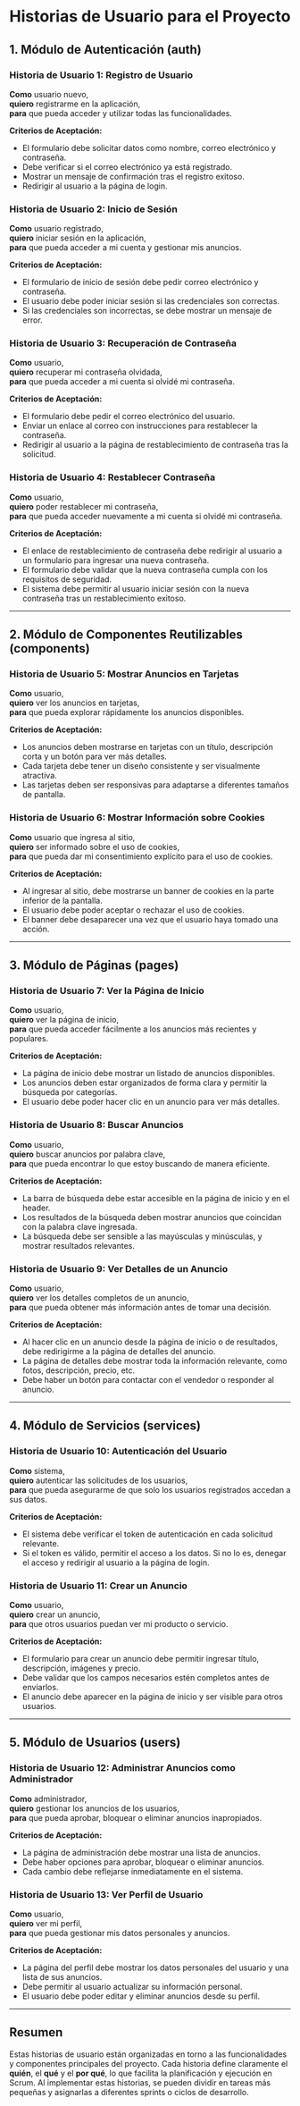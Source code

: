# Historias de Usuario para el Proyecto


## 1. Módulo de Autenticación (auth)

### Historia de Usuario 1: Registro de Usuario
**Como** usuario nuevo,  
**quiero** registrarme en la aplicación,  
**para** que pueda acceder y utilizar todas las funcionalidades.

**Criterios de Aceptación:**
- El formulario debe solicitar datos como nombre, correo electrónico y contraseña.
- Debe verificar si el correo electrónico ya está registrado.
- Mostrar un mensaje de confirmación tras el registro exitoso.
- Redirigir al usuario a la página de login.

### Historia de Usuario 2: Inicio de Sesión
**Como** usuario registrado,  
**quiero** iniciar sesión en la aplicación,  
**para** que pueda acceder a mi cuenta y gestionar mis anuncios.

**Criterios de Aceptación:**
- El formulario de inicio de sesión debe pedir correo electrónico y contraseña.
- El usuario debe poder iniciar sesión si las credenciales son correctas.
- Si las credenciales son incorrectas, se debe mostrar un mensaje de error.

### Historia de Usuario 3: Recuperación de Contraseña
**Como** usuario,  
**quiero** recuperar mi contraseña olvidada,  
**para** que pueda acceder a mi cuenta si olvidé mi contraseña.

**Criterios de Aceptación:**
- El formulario debe pedir el correo electrónico del usuario.
- Enviar un enlace al correo con instrucciones para restablecer la contraseña.
- Redirigir al usuario a la página de restablecimiento de contraseña tras la solicitud.

### Historia de Usuario 4: Restablecer Contraseña
**Como** usuario,  
**quiero** poder restablecer mi contraseña,  
**para** que pueda acceder nuevamente a mi cuenta si olvidé mi contraseña.

**Criterios de Aceptación:**
- El enlace de restablecimiento de contraseña debe redirigir al usuario a un formulario para ingresar una nueva contraseña.
- El formulario debe validar que la nueva contraseña cumpla con los requisitos de seguridad.
- El sistema debe permitir al usuario iniciar sesión con la nueva contraseña tras un restablecimiento exitoso.

---

## 2. Módulo de Componentes Reutilizables (components)

### Historia de Usuario 5: Mostrar Anuncios en Tarjetas
**Como** usuario,  
**quiero** ver los anuncios en tarjetas,  
**para** que pueda explorar rápidamente los anuncios disponibles.

**Criterios de Aceptación:**
- Los anuncios deben mostrarse en tarjetas con un título, descripción corta y un botón para ver más detalles.
- Cada tarjeta debe tener un diseño consistente y ser visualmente atractiva.
- Las tarjetas deben ser responsivas para adaptarse a diferentes tamaños de pantalla.

### Historia de Usuario 6: Mostrar Información sobre Cookies
**Como** usuario que ingresa al sitio,  
**quiero** ser informado sobre el uso de cookies,  
**para** que pueda dar mi consentimiento explícito para el uso de cookies.

**Criterios de Aceptación:**
- Al ingresar al sitio, debe mostrarse un banner de cookies en la parte inferior de la pantalla.
- El usuario debe poder aceptar o rechazar el uso de cookies.
- El banner debe desaparecer una vez que el usuario haya tomado una acción.

---

## 3. Módulo de Páginas (pages)

### Historia de Usuario 7: Ver la Página de Inicio
**Como** usuario,  
**quiero** ver la página de inicio,  
**para** que pueda acceder fácilmente a los anuncios más recientes y populares.

**Criterios de Aceptación:**
- La página de inicio debe mostrar un listado de anuncios disponibles.
- Los anuncios deben estar organizados de forma clara y permitir la búsqueda por categorías.
- El usuario debe poder hacer clic en un anuncio para ver más detalles.

### Historia de Usuario 8: Buscar Anuncios
**Como** usuario,  
**quiero** buscar anuncios por palabra clave,  
**para** que pueda encontrar lo que estoy buscando de manera eficiente.

**Criterios de Aceptación:**
- La barra de búsqueda debe estar accesible en la página de inicio y en el header.
- Los resultados de la búsqueda deben mostrar anuncios que coincidan con la palabra clave ingresada.
- La búsqueda debe ser sensible a las mayúsculas y minúsculas, y mostrar resultados relevantes.

### Historia de Usuario 9: Ver Detalles de un Anuncio
**Como** usuario,  
**quiero** ver los detalles completos de un anuncio,  
**para** que pueda obtener más información antes de tomar una decisión.

**Criterios de Aceptación:**
- Al hacer clic en un anuncio desde la página de inicio o de resultados, debe redirigirme a la página de detalles del anuncio.
- La página de detalles debe mostrar toda la información relevante, como fotos, descripción, precio, etc.
- Debe haber un botón para contactar con el vendedor o responder al anuncio.

---

## 4. Módulo de Servicios (services)

### Historia de Usuario 10: Autenticación del Usuario
**Como** sistema,  
**quiero** autenticar las solicitudes de los usuarios,  
**para** que pueda asegurarme de que solo los usuarios registrados accedan a sus datos.

**Criterios de Aceptación:**
- El sistema debe verificar el token de autenticación en cada solicitud relevante.
- Si el token es válido, permitir el acceso a los datos. Si no lo es, denegar el acceso y redirigir al usuario a la página de login.

### Historia de Usuario 11: Crear un Anuncio
**Como** usuario,  
**quiero** crear un anuncio,  
**para** que otros usuarios puedan ver mi producto o servicio.

**Criterios de Aceptación:**
- El formulario para crear un anuncio debe permitir ingresar título, descripción, imágenes y precio.
- Debe validar que los campos necesarios estén completos antes de enviarlos.
- El anuncio debe aparecer en la página de inicio y ser visible para otros usuarios.

---

## 5. Módulo de Usuarios (users)

### Historia de Usuario 12: Administrar Anuncios como Administrador
**Como** administrador,  
**quiero** gestionar los anuncios de los usuarios,  
**para** que pueda aprobar, bloquear o eliminar anuncios inapropiados.

**Criterios de Aceptación:**
- La página de administración debe mostrar una lista de anuncios.
- Debe haber opciones para aprobar, bloquear o eliminar anuncios.
- Cada cambio debe reflejarse inmediatamente en el sistema.

### Historia de Usuario 13: Ver Perfil de Usuario
**Como** usuario,  
**quiero** ver mi perfil,  
**para** que pueda gestionar mis datos personales y anuncios.

**Criterios de Aceptación:**
- La página del perfil debe mostrar los datos personales del usuario y una lista de sus anuncios.
- Debe permitir al usuario actualizar su información personal.
- El usuario debe poder editar y eliminar anuncios desde su perfil.

---

## Resumen

Estas historias de usuario están organizadas en torno a las funcionalidades y componentes principales del proyecto. Cada historia define claramente el **quién**, el **qué** y el **por qué**, lo que facilita la planificación y ejecución en Scrum. Al implementar estas historias, se pueden dividir en tareas más pequeñas y asignarlas a diferentes sprints o ciclos de desarrollo.
